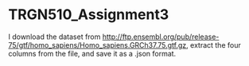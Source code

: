 # TRGN510_Assignment3

I download the dataset from http://ftp.ensembl.org/pub/release-75/gtf/homo_sapiens/Homo_sapiens.GRCh37.75.gtf.gz, extract the four columns from the file, and save it as a .json format.
